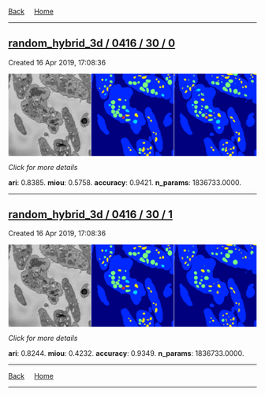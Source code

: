 
[Back](..)&nbsp;&nbsp;&nbsp;&nbsp;&nbsp;[Home](https://leapmanlab.github.io/snapshots)

---

<div class="summary"><a href="0"><h2>random_hybrid_3d / 0416 / 30 / 0</h2></a><p>Created 16 Apr 2019, 17:08:36
</p><a href="0"><img src="0/media/summary.png" align="center"></a><p>
<i>Click for more details</i>
</p></div>

**ari**: 0.8385. **miou**: 0.5758. **accuracy**: 0.9421. **n_params**: 1836733.0000. 

---

<div class="summary"><a href="1"><h2>random_hybrid_3d / 0416 / 30 / 1</h2></a><p>Created 16 Apr 2019, 17:08:36
</p><a href="1"><img src="1/media/summary.png" align="center"></a><p>
<i>Click for more details</i>
</p></div>

**ari**: 0.8244. **miou**: 0.4232. **accuracy**: 0.9349. **n_params**: 1836733.0000. 

---

[Back](..)&nbsp;&nbsp;&nbsp;&nbsp;&nbsp;[Home](https://leapmanlab.github.io/snapshots)

---